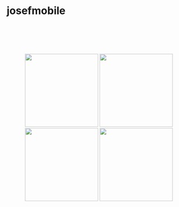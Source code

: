# josefmobile
<br />
<br />
<br />
<br />
<p align="center">
<img src="https://github.com/josefdeutsch/josef/blob/master/app/src/main/res/img/login.gif" width="200"/>
<img src="https://github.com/josefdeutsch/josef/blob/master/app/src/main/res/img/updown.gif" width="200"/>
<img src="https://github.com/josefdeutsch/josef/blob/master/app/src/main/res/img/rightleft.gif" width="200"/>
<img src="https://github.com/josefdeutsch/josef/blob/master/app/src/main/res/img/confirmselect.gif" width="200"/>
</p>

<br />
<br />
<br />
<br />
